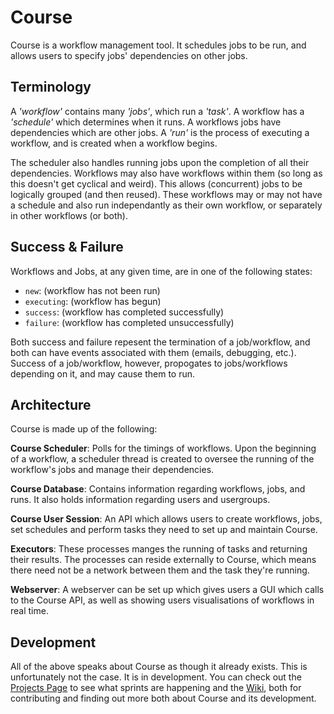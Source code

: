 # Course

Course is a workflow management tool. 
It schedules jobs to be run, and allows users to specify jobs' dependencies on other jobs.

## Terminology

A *'workflow'* contains many *'jobs'*, which run a *'task'*.
A workflow has a *'schedule'* which determines when it runs.
A workflows jobs have dependencies which are other jobs.
A *'run'* is the process of executing a workflow, and is created when a workflow begins.

The scheduler also handles running jobs upon the completion of all their dependencies.
Workflows may also have workflows within them (so long as this doesn't get cyclical and weird). 
This allows (concurrent) jobs to be logically grouped (and then reused). 
These workflows may or may not have a schedule and also run independantly as their own workflow, or separately in other workflows (or both).

## Success & Failure

Workflows and Jobs, at any given time, are in one of the following states:

 - `new`:       (workflow has not been run)
 - `executing`: (workflow has begun)
 - `success`:   (workflow has completed successfully)
 - `failure`:   (workflow has completed unsuccessfully)

Both success and failure repesent the termination of a job/workflow, and both can have events associated with them (emails, debugging, etc.).
Success of a job/workflow, however, propogates to jobs/workflows depending on it, and may cause them to run.

## Architecture

Course is made up of the following:

**Course Scheduler**: Polls for the timings of workflows. 
Upon the beginning of a workflow, a scheduler thread is created to oversee the running of the workflow's jobs and manage their dependencies.

**Course Database**: Contains information regarding workflows, jobs, and runs. It also holds information regarding users and usergroups.

**Course User Session**: An API which allows users to create workflows, jobs, set schedules and perform tasks they need to set up and maintain Course.

**Executors**: These processes manges the running of tasks and returning their results. 
The processes can reside externally to Course, which means there need not be a network between them and the task they're running.

**Webserver**: A webserver can be set up which gives users a GUI which calls to the Course API, as well as showing users visualisations of workflows in real time.

## Development

All of the above speaks about Course as though it already exists. This is unfortunately not the case. It is in development. You can check out the [Projects Page](https://github.com/IMP1/course/projects) to see what sprints are happening and the [Wiki](https://github.com/IMP1/course/wiki), both for contributing and finding out more both about Course and its development.

